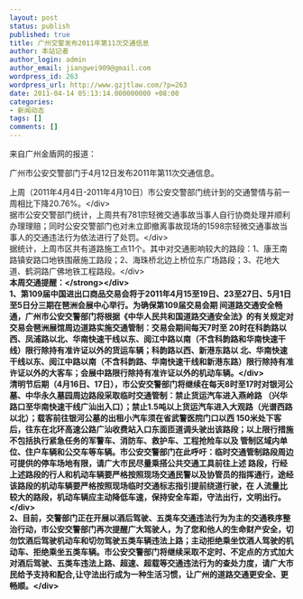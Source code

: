 ```yaml
---
layout: post
status: publish
published: true
title: 广州交警发布2011年第11次交通信息
author: 本站记者
author_login: admin
author_email: jiangwei909@gmail.com
wordpress_id: 263
wordpress_url: http://www.gzjtlaw.com/?p=263
date: 2011-04-14 05:13:14.000000000 +08:00
categories:
- 新闻动态
tags: []
comments: []
---
```

来自广州金盾网的报道：

广州市公安交警部门于4月12日发布2011年第11次交通信息。
<div>上周（2011年4月4日-2011年4月10日）市公安交警部门统计到的交通警情与前一周相比下降20.76%。<&#47;div>
<div>据市公安交警部门统计，上周共有781宗轻微交通事故当事人自行协商处理并顺利办理理赔；同时公安交警部门也对未立即撤离事故现场的1598宗轻微交通事故当事人的交通违法行为依法进行了处罚。<&#47;div>
<div>据统计，上周市区共有道路施工点11个。其中对交通影响较大的路段：1、康王南路镇安路口地铁围蔽施工路段；2、海珠桥北边上桥位东广场路段；3、花地大道、鹤洞路广佛地铁工程路段。<&#47;div>
<div><strong> 本周交通提醒：<&#47;strong><&#47;div>
<div>1、第109届中国进出口商品交易会将于2011年4月15至19日、23至27日、5月1日至5日分三期在琶洲会展中心举行。为确保第109届交易会期 间道路交通安全畅通，广州市公安交警部门将根据《中华人民共和国道路交通安全法》的有关规定对交易会琶洲展馆周边道路实施交通管制：交易会期间每天7时至 20时在科韵路以西、凤浦路以北、华南快速干线以东、阅江中路以南（不含科韵路和华南快速干线）限行除持有准许证以外的货运车辆；科韵路以西、新港东路以 北、华南快速干线以东、阅江中路以南（不含科韵路、华南快速干线和新港东路）限行除持有准许证以外的大客车；会展中路限行除持有准许证以外的机动车辆。<&#47;div>
<div>清明节后期（4月16日、17日），市公安交警部门将继续在每天8时至17时对银河公墓、中华永久墓园周边路段采取临时交通管制：禁止货运汽车进入燕岭路 （兴华路口至华南快速干线广汕出入口）；禁止1.5吨以上货运汽车进入大观路（光谱西路以北）；载客前往银河公墓的出租小汽车须在省武警医院门口以西 150米处下客后，往东在北环高速公路广汕收费站入口东面匝道调头驶出该路段；以上限行措施不包括执行紧急任务的军警车、消防车、救护车、工程抢险车以及 管制区域内单位、住户车辆和公交车等车辆。市公安交警部门在此呼吁：临时交通管制路段周边可提供的停车场地有限，请广大市民尽量乘搭公共交通工具前往上述 路段，行经上述路段的行人和机动车辆要严格按照现场交通民警以及协管员的指挥通行，途经该路段的机动车辆要严格按照现场临时交通标志指引提前绕道行驶，在 人流量比较大的路段，机动车辆应主动降低车速，保持安全车距，守法出行，文明出行。<&#47;div>
<div>2、目前，交警部门正在开展以酒后驾驶、五类车交通违法行为为主的交通秩序整治行动，市公安交警部门再次提醒广大驾驶人，为了您和他人的生命财产安全，切 勿饮酒后驾驶机动车和切勿驾驶五类车辆违法上路；主动拒绝乘坐饮酒人驾驶的机动车、拒绝乘坐五类车辆。市公安交警部门将继续采取不定时、不定点的方式加大 对酒后驾驶、五类车违法上路、超速、超载等交通违法行为的查处力度，请广大市民给予支持和配合,让守法出行成为一种生活习惯，让广州的道路交通更安全、更 畅顺。<&#47;div>
